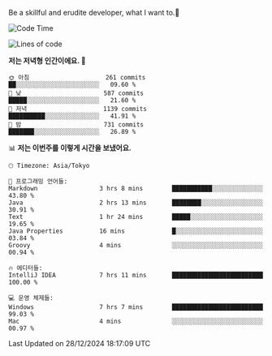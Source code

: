 Be a skillful and erudite developer, what I want to.👶

<!--START_SECTION:waka-->
![Code Time](http://img.shields.io/badge/Code%20Time-1%2C487%20hrs%2012%20mins-blue)

![Lines of code](https://img.shields.io/badge/%EC%A0%80%EB%8A%94%20%EC%97%AC%ED%83%9C%EA%B9%8C%EC%A7%80%20-918.3%20thousand%20%EC%A4%84%EC%9D%98%20%EC%BD%94%EB%93%9C%EB%A5%BC%20%EC%9E%91%EC%84%B1%ED%96%88%EC%96%B4%EC%9A%94.-blue)

**저는 저녁형 인간이에요. 🦉** 

```text
🌞 아침                     261 commits         ██░░░░░░░░░░░░░░░░░░░░░░░   09.60 % 
🌆 낮　                     587 commits         █████░░░░░░░░░░░░░░░░░░░░   21.60 % 
🌃 저녁                     1139 commits        ██████████░░░░░░░░░░░░░░░   41.91 % 
🌙 밤　                     731 commits         ███████░░░░░░░░░░░░░░░░░░   26.89 % 
```


📊 **저는 이번주를 이렇게 시간을 보냈어요.** 

```text
🕑︎ Timezone: Asia/Tokyo

💬 프로그래밍 언어들: 
Markdown                 3 hrs 8 mins        ███████████░░░░░░░░░░░░░░   43.80 % 
Java                     2 hrs 13 mins       ████████░░░░░░░░░░░░░░░░░   30.91 % 
Text                     1 hr 24 mins        █████░░░░░░░░░░░░░░░░░░░░   19.65 % 
Java Properties          16 mins             █░░░░░░░░░░░░░░░░░░░░░░░░   03.84 % 
Groovy                   4 mins              ░░░░░░░░░░░░░░░░░░░░░░░░░   00.94 % 

🔥 에디터들: 
IntelliJ IDEA            7 hrs 11 mins       █████████████████████████   100.00 % 

💻 운영 체제들: 
Windows                  7 hrs 7 mins        █████████████████████████   99.03 % 
Mac                      4 mins              ░░░░░░░░░░░░░░░░░░░░░░░░░   00.97 % 
```


 Last Updated on 28/12/2024 18:17:09 UTC
<!--END_SECTION:waka-->
